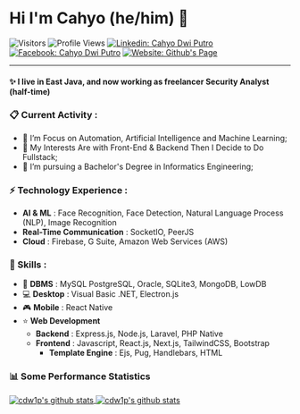 # Hi I'm Cahyo (he/him) 👋

![Visitors](https://visitor-badge.laobi.icu/badge?page_id=cdw1p&color=blue)
![Profile Views](https://komarev.com/ghpvc/?username=cdw1p)
[![Linkedin: Cahyo Dwi Putro](https://img.shields.io/badge/-Cahyo%20Dwi%20Putro-blue?style=flat-square&logo=Linkedin&logoColor=white&link=https://www.linkedin.com/in/cdw1p/)](https://www.linkedin.com/in/cdw1p/)
[![Facebook: Cahyo Dwi Putro](https://img.shields.io/badge/-Cahyo%20Dwi%20Putro-blue?style=flat-square&logo=Facebook&logoColor=white&link=https://www.facebook.com/cdw1p/)](https://www.facebook.com/cdw1p/)
[![Website: Github's Page](https://img.shields.io/badge/-Github%27s%20Page-blue?style=flat-square&logo=Github&logoColor=white&link=https://cdw1p.github.io/)](https://cdw1p.github.io/)

----

#### ✨ I live in East Java, and now working as freelancer Security Analyst (half-time)
### 📋 Current Activity :
- 📖 I’m Focus on Automation, Artificial Intelligence and Machine Learning;
- 🤔 My Interests Are with Front-End & Backend Then I Decide to Do Fullstack;
- 💼 I’m pursuing a Bachelor's Degree in Informatics Engineering;


### ⚡ Technology Experience :
- **AI & ML** : Face Recognition, Face Detection, Natural Language Process (NLP), Image Recognition
- **Real-Time Communication** : SocketIO, PeerJS
- **Cloud** : Firebase, G Suite, Amazon Web Services (AWS)


### 🚀 Skills :
- 📝 **DBMS** : MySQL PostgreSQL, Oracle, SQLite3, MongoDB, LowDB
- 💻 **Desktop** : Visual Basic .NET, Electron.js
- 🎮 **Mobile** : React Native
- ⭐ **Web Development**
  - **Backend** : Express.js, Node.js, Laravel, PHP Native
  - **Frontend** : Javascript, React.js, Next.js, TailwindCSS, Bootstrap
    - **Template Engine** : Ejs, Pug, Handlebars, HTML


### 📊 Some Performance Statistics
<a href="https://github.com/cdw1p/">
  <img align="center" src="https://github-readme-stats.vercel.app/api/top-langs/?username=cdw1p&layout=compact" alt="cdw1p's github stats" />
</a>
<a href="https://github.com/cdw1p/">
<img align="center" src="https://github-readme-stats.vercel.app/api?username=cdw1p&hide=issues&count_private=true&show_icons=true" alt="cdw1p's github stats" />
</a>
